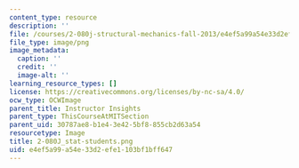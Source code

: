 ```yaml
---
content_type: resource
description: ''
file: /courses/2-080j-structural-mechanics-fall-2013/e4ef5a99a54e33d2efe1103bf1bff647_2-080J_stat-students.png
file_type: image/png
image_metadata:
  caption: ''
  credit: ''
  image-alt: ''
learning_resource_types: []
license: https://creativecommons.org/licenses/by-nc-sa/4.0/
ocw_type: OCWImage
parent_title: Instructor Insights
parent_type: ThisCourseAtMITSection
parent_uid: 30787ae8-b1e4-3e42-5bf8-855cb2d63a54
resourcetype: Image
title: 2-080J_stat-students.png
uid: e4ef5a99-a54e-33d2-efe1-103bf1bff647
---
```

